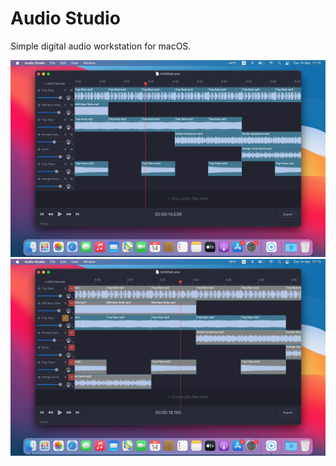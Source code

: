 # Audio Studio

Simple digital audio workstation for macOS.

![Screenshot1](./AudioStudio_1.png)
![Screenshot2](./AudioStudio_2.png)
